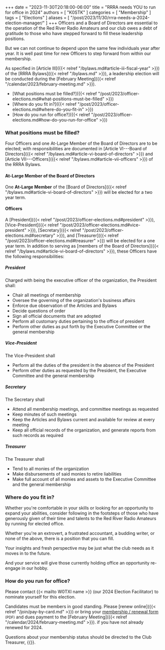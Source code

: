 +++
date = "2023-11-30T20:18:00-06:00"
title = "RRRA needs YOU to run for office in 2024"
authors = [ "K0STK" ]
categories = [ "Membership" ]
tags = [ "Elections" ]
aliases = [ "/post/2023/11/30/rrra-needs-a-2024-election-manager/" ]
+++
Officers and a Board of Directors are essential to the operation of
the Red River Radio Amateurs and our club owes a debt of gratitude to
those who have stepped forward to fill these leadership positions.

But we can not continue to depend upon the same few individuals year
after year. It is well past time for new Officers to step forward from
within our membership.

As specified in 
[Article III]({{< relref "/bylaws.md#article-iii-fiscal-year" >}}) of the
[RRRA Bylaws]({{< relref "/bylaws.md" >}}),
a leadership election will be conducted during the
[February Meeting]({{< relref "/calendar/2023/february-meeting.md" >}}).

* [What positions must be filled?]({{< relref "/post/2023/officer-elections.md#what-positions-must-be-filled" >}})
* [Where do you fit in?]({{< relref "/post/2023/officer-elections.md#where-do-you-fit-in" >}})
* [How do you run for office?]({{< relref "/post/2023/officer-elections.md#how-do-you-run-for-office" >}})

<!--more-->

### What positions must be filled?

Four Officers and one At-Large Member of the Board of Directors are to be
elected; with responsibilities are documented in
[Article VI---Board of Directors]({{< relref "/bylaws.md#article-vi-board-of-directors" >}}) and
[Article VII---Officers]({{< relref "/bylaws.md#article-vii-officers" >}})
of the RRRA Bylaws.

#### At-Large Member of the Board of Directors

One **At-Large Member** of the
[Board of Directors]({{< relref "/bylaws.md#article-vi-board-of-directors" >}})
will be elected for a two year term.

#### Officers

A [President]({{< relref "/post/2023/officer-elections.md#president" >}}),
[Vice-President]({{< relref "/post/2023/officer-elections.md#vice-president" >}}),
[Secretary]({{< relref "/post/2023/officer-elections.md#secretary" >}}), and
[Treasurer]({{< relref "/post/2023/officer-elections.md#treasurer" >}})
will be elected for a one year term. In addition to serving as
[members of the Board of Directors]({{< relref "/bylaws.md#article-vi-board-of-directors" >}}),
these Officers have the following responsibilities:

##### President

Charged with being the executive officer of the organization, the President shall:

* Chair all meetings of membership
* Oversee the governing of the organization's business affairs
* Enforce due observation of the Articles and Bylaws
* Decide questions of order
* Sign all official documents that are adopted
* Perform all customary duties pertaining to the office of president
* Perform other duties as put forth by the Executive Committee or the general membership

##### Vice-President

The Vice-President shall

* Perform all the duties of the president in the absence of the President
* Perform other duties as requested by the President, the Executive Committee and the general membership

##### Secretary

The Secretary shall

* Attend all membership meetings, and committee meetings as requested
* Keep minutes of such meetings
* Keep the Articles and Bylaws current and available for review at every meeting
* Keep all official records of the organization, and generate reports from such records as required

##### Treasurer

The Treasurer shall

* Tend to all monies of the organization
* Make disbursements of said monies to retire liabilities
* Make full account of all monies and assets to the Executive Committee and the general membership

### Where do you fit in?

Whether you're comfortable in your skills or looking for an opportunity
to expand your abilities, consider following in the footsteps of those
who have generously given of their time and talents to
the Red River Radio Amateurs by running for elected office.

Whether you're an extrovert, a frustrated accountant, a budding
writer, or none of the above, there is a position that you can fill.

Your insights and fresh perspective may be just what the club needs as
it moves in to the future.

And your service will give those currently holding office an opportunity 
re-engage in our hobby.

### How do you run for office?

Please contact {{< mailto W0TXI name >}} (our 2024 Election Facilitator) to
nominate yourself for this election.

Candidates must be members in good standing. Please
[renew online]({{< relref "/join/pay-by-card.md" >}})
or bring your
[membership / renewal form](/s/3iOnHKqxHlaDxxv)
<span style="font-size:smaller">(PDF)</span>
and dues payment to the
[February Meeting]({{< relref "/calendar/2024/february-meeting.md" >}}).
if you have not already renewed for 2024.

Questions about your membership status should be directed to
the Club Treasurer, {{<mailto treasurer >}}.

